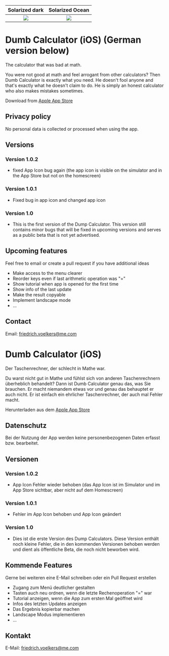 Solarized dark             |  Solarized Ocean
:-------------------------:|:-------------------------:
![](https://...Dark.png)  |  ![](https://...Ocean.png)


# Dumb Calculator (iOS) (German version below)

The calculator that was bad at math.

You were not good at math and feel arrogant from other calculators? Then Dumb Calculator is exactly what you need. He doesn't fool anyone and that's exactly what he doesn't claim to do. He is simply an honest calculator who also makes mistakes sometimes. 

Download from [Apple App Store](https://apps.apple.com/de/app/dumb-calculator/id1588569890)

## Privacy policy
No personal data is collected or processed when using the app.
## Versions
### Version 1.0.2
- fixed App Icon bug again (the app icon is visible on the simulator and in the App Store but not on the homescreen)
### Version 1.0.1
- Fixed bug in app icon and changed app icon
### Version 1.0
- This is the first version of the Dump Calculator. This version still contains minor bugs that will be fixed in upcoming versions and serves as a public beta that is not yet advertised.

## Upcoming features
Feel free to email or create a pull request if you have additional ideas

- Make access to the menu clearer
- Reorder keys even if last arithmetic operation was "="
- Show tutorial when app is opened for the first time
- Show info of the last update
- Make the result copyable
- Implement landscape mode
- ...

## Contact
Email: friedrich.voelkers@me.com

# Dumb Calculator (iOS)
Der Taschenrechner, der schlecht in Mathe war.

Du warst nicht gut in Mathe und fühlst sich von anderen Taschenrechnern überheblich behandelt? Dann ist Dumb Calculator genau das, was Sie brauchen. Er macht niemandem etwas vor und genau das behauptet er auch nicht. Er ist einfach ein ehrlicher Taschenrechner, der auch mal Fehler macht. 

Herunterladen aus dem [Apple App Store](https://apps.apple.com/de/app/dumb-calculator/id1588569890)
## Datenschutz
Bei der Nutzung der App werden keine personenbezogenen Daten erfasst bzw. bearbeitet.
## Versionen
### Version 1.0.2
- App Icon Fehler wieder behoben (das App Icon ist im Simulator und im App Store sichtbar, aber nicht auf dem Homescreen)
### Version 1.0.1
- Fehler im App Icon behoben und App Icon geändert
### Version 1.0
- Dies ist die erste Version des Dump Calculators. Diese Version enthält noch kleine Fehler, die in den kommenden Versionen behoben werden und dient als öffentliche Beta, die noch nicht beworben wird.
## Kommende Features
Gerne bei weiteren eine E-Mail schreiben oder ein Pull Request erstellen

- Zugang zum Menü deutlicher gestalten
- Tasten auch neu ordnen, wenn die letzte Rechenoperation "=" war
- Tutorial anzeigen, wenn die App zum ersten Mal geöffnet wird
- Infos des letzten Updates anzeigen
- Das Ergebnis kopierbar machen
- Landscape Modus implementieren
- ...

## Kontakt
E-Mail: friedrich.voelkers@me.com
